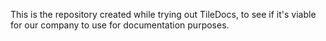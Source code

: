 This is the repository created while trying out TileDocs, to see if it's viable for our company to use for documentation purposes.
